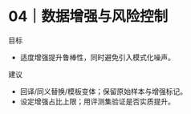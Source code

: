 # 04｜数据增强与风险控制

目标
- 适度增强提升鲁棒性，同时避免引入模式化噪声。

建议
- 回译/同义替换/模板变体；保留原始样本与增强标记。
- 设定增强占比上限；用评测集验证是否实质提升。

